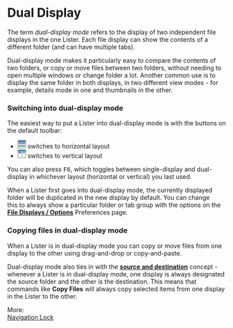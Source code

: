# Dual Display

The term *dual-display mode* refers to the display of two independent file displays in the one Lister. Each file display can show the contents of a different folder (and can have multiple tabs).

Dual-display mode makes it particularly easy to compare the contents of two folders, or copy or move files between two folders, without needing to open multiple windows or change folder a lot. Another common use is to display the same folder in both displays, in two different view modes - for example, details mode in one and thumbnails in the other.

### Switching into dual-display mode

The easiest way to put a Lister into dual-display mode is with the buttons on the default toolbar:

- ![](/Manual/images/media/13/dual_button_h.png) switches to horizontal layout
- ![](/Manual/images/media/13/dual_button.png) switches to vertical layout

You can also press <kbd>F6</kbd>, which toggles between single-display and dual-display in whichever layout (horizontal or vertical) you last used.

When a Lister first goes into dual-display mode, the currently displayed folder will be duplicated in the new display by default. You can change this to always show a particular folder or tab group with the options on the **[File Displays / Options](/Manual/preferences/preferences_categories/file_displays/options/README.md)** Preferences page.

### Copying files in dual-display mode

When a Lister is in dual-display mode you can copy or move files from one display to the other using drag-and-drop or copy-and-paste.

Dual-display mode also ties in with the **[source and destination](../source_and_destination.md)** concept - whenever a Lister is in dual-display mode, one display is always designated the source folder and the other is the destination. This means that commands like **Copy Files** will always copy selected items from one display in the Lister to the other.

More:  
[Navigation Lock](/Manual/basic_concepts/the_lister/dual_display/navigation_lock.md)  
